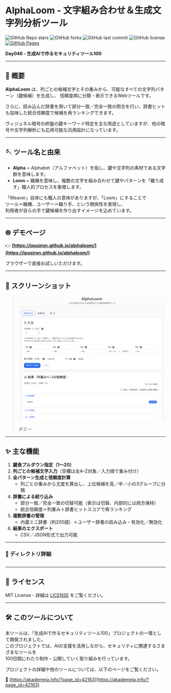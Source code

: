 # AlphaLoom - 文字組み合わせ＆生成文字列分析ツール

![GitHub Repo stars](https://img.shields.io/github/stars/ipusiron/alphaloom?style=social)
![GitHub forks](https://img.shields.io/github/forks/ipusiron/alphaloom?style=social)
![GitHub last commit](https://img.shields.io/github/last-commit/ipusiron/alphaloom)
![GitHub license](https://img.shields.io/github/license/ipusiron/alphaloom)
[![GitHub Pages](https://img.shields.io/badge/demo-GitHub%20Pages-blue?logo=github)](https://ipusiron.github.io/alphaloom/)

**Day046 - 生成AIで作るセキュリティツール100**

---

## 📜 概要

**AlphaLoom** は、列ごとの候補文字とその重みから、可能なすべての文字列パターン（鍵候補）を生成し、  信頼度順に分類・表示できるWebツールです。  

さらに、読み込んだ辞書を用いて部分一致／完全一致の照合を行い、辞書ヒットも加味した統合信頼度で候補を再ランキングできます。

ヴィジュネル暗号の終盤の鍵キーワード特定を主な用途としていますが、他の暗号や文字列解析にも応用可能な汎用設計になっています。

---

## 🪡 ツール名と由来

- **Alpha** = Alphabet（アルファベット）を指し、鍵や文字列の素材である文字群を意味します。  
- **Loom** = 織機を意味し、複数の文字を組み合わせて鍵やパターンを「織り成す」職人的プロセスを象徴します。

「Weaver」自体にも職人の意味がありますが、「Loom」にすることで  
ツール＝織機、ユーザー＝織り手、という関係性を表現し、  
利用者が自らの手で鍵候補を作り出すイメージを込めています。

---

## 🌐 デモページ

👉 **[https://ipusiron.github.io/alphaloom/](https://ipusiron.github.io/alphaloom/)**

ブラウザーで直接お試しいただけます。

---

## 📸 スクリーンショット

> ![ダミー](assets/screenshot.png)  
>
> *ダミー*

---

## ✨ 主な機能

1. **鍵長プルダウン指定（1〜20）**
2. **列ごとの候補文字入力**（空欄は全A–Z対象／入力順で重み付け）
3. **全パターン生成と信頼度計算**
   - 列ごとの重みから尤度を算出し、上位候補を高／中／小の3グループに分類
4. **辞書による絞り込み**
   - 部分一致／完全一致の切替可能（表示は切替、内部的には両方保持）
   - 統合信頼度＝列重み＋辞書ヒットスコアで再ランキング
5. **複数辞書の管理**
   - 内蔵ミニ辞書（約200語）＋ユーザー辞書の読み込み・有効化／無効化
6. **結果のエクスポート**
   - CSV／JSON形式で出力可能

---

### 📂 ディレクトリ詳細

```
```

---

## 📄 ライセンス

MIT License - 詳細は [LICENSE](LICENSE) をご覧ください。

---

## 🛠 このツールについて

本ツールは、「生成AIで作るセキュリティツール100」プロジェクトの一環として開発されました。  
このプロジェクトでは、AIの支援を活用しながら、セキュリティに関連するさまざまなツールを  
100日間にわたり制作・公開していく取り組みを行っています。

プロジェクトの詳細や他のツールについては、以下のページをご覧ください。

🔗 [https://akademeia.info/?page_id=42163](https://akademeia.info/?page_id=42163)


